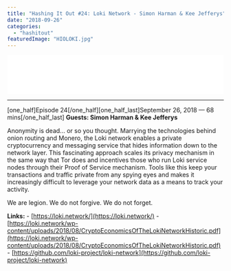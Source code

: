 ```yaml
---
title: "Hashing It Out #24: Loki Network - Simon Harman & Kee Jefferys"
date: "2018-09-26"
categories: 
  - "hashitout"
featuredImage: "HIOLOKI.jpg"
---
```


<iframe style="border: none;" src="//html5-player.libsyn.com/embed/episode/id/7094400/height/90/theme/custom/autoplay/no/autonext/no/thumbnail/yes/preload/no/no_addthis/no/direction/backward/render-playlist/no/custom-color/ee6a0e/" width="100%" height="90" scrolling="no" allowfullscreen="allowfullscreen"></iframe>

* * *

\[one\_half\]Episode 24\[/one\_half\]\[one\_half\_last\]September 26, 2018 — 68 mins\[/one\_half\_last\] **Guests: Simon Harman & Kee Jefferys**

Anonymity is dead... or so you thought. Marrying the technologies behind onion routing and Monero, the Loki network enables a private cryptocurrency and messaging service that hides information down to the network layer. This fascinating approach scales its privacy mechanism in the same way that Tor does and incentives those who run Loki service nodes through their Proof of Service mechanism. Tools like this keep your transactions and traffic private from any spying eyes and makes it increasingly difficult to leverage your network data as a means to track your activity.

We are legion. We do not forgive. We do not forget.

**Links:** - [https://loki.network/](https://loki.network/) - [https://loki.network/wp-content/uploads/2018/08/CryptoEconomicsOfTheLokiNetworkHistoric.pdf](https://loki.network/wp-content/uploads/2018/08/CryptoEconomicsOfTheLokiNetworkHistoric.pdf) - [https://github.com/loki-project/loki-network](https://github.com/loki-project/loki-network)
